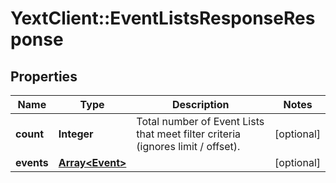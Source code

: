 # YextClient::EventListsResponseResponse

## Properties
Name | Type | Description | Notes
------------ | ------------- | ------------- | -------------
**count** | **Integer** | Total number of Event Lists that meet filter criteria (ignores limit / offset). | [optional] 
**events** | [**Array&lt;Event&gt;**](Event.md) |  | [optional] 


